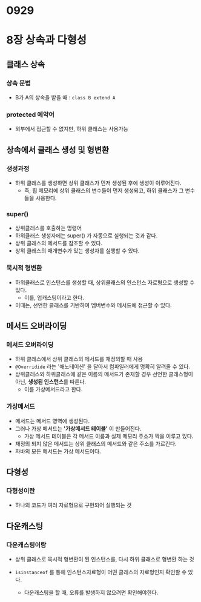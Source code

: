 # 0929

# 8장 상속과 다형성

## 클래스 상속

### 상속 문법

* B가 A의 상속을 받을 때 : `class B extend A`

### protected 예약어

* 외부에서 접근할 수 없지만, 하위 클래스는 사용가능



## 상속에서 클래스 생성 및 형변환

### 생성과정

* 하위 클래스를 생성하면 상위 클래스가 먼저 생성된 후에 생성이 이루어진다.
  * 즉, 힙 메모리에 상위 클래스의 변수들이 먼저 생성되고, 하위 클래스가 그 변수들을 사용한다.

### super()

* 상위클래스를 호출하는 명령어
* 하위클래스 생성자에는 super() 가 자동으로 실행되는 것과 같다.
* 상위 클래스의 메서드를 참조할 수 있다. 
* 상위 클래스의 매개변수가 있는 생성자를 실행할 수 있다.



### 묵시적 형변환

* 하위클래스로 인스턴스를 생성할 때, 상위클래스의 인스턴스 자료형으로 생성할 수 있다.
  * 이를, 업캐스팅이라고 한다.
* 이때는, 선언한 클래스를 기반하여 멤버변수와 메서드에 접근할 수 있다.



## 메서드 오버라이딩

### 메서드 오버라이딩

* 하위 클래스에서 상위 클래스의 메서드를 재정의할 때 사용
* `@Overridide` 라는 '애노테이션' 을 달아서 컴파일러에게 명확히 알려줄 수 있다.
* 상위클래스와 하위클래스에 같은 이름의 메서드가 존재할 경우 선언한 클래스형이 아닌, **생성된 인스턴스**를 따른다.
  * 이를 가상메서드라고 한다.

### 가상메서드

* 메서드는 메서드 영역에 생성된다.
* 그러나 가상 메서드는 **'가상메서드 테이블'** 이 만들어진다.
  * 가상 메서드 테이블은 각 메서드 이름과 실제 메모리 주소가 짝을 이루고 있다.
* 재정의 되지 않은 메서드는 상위 클래스의 메서드와 같은 주소를 가르킨다.
* 자바의 모든 메서드는 가상 메서드이다.



## 다형성

### 다형성이란

* 하나의 코드가 여러 자료형으로 구현되어 실행되는 것



## 다운캐스팅

### 다운캐스팅이랑

* 상위 클래스로 묵시적 형변환이 된 인스턴스를, 다시 하위 클래스로 형변환 하는 것

* `isinstanceof` 를 통해 인스턴스자료형이 어떤 클래스의 자료형인지 확인할 수 있다.

  * 다운캐스팅을 할 때, 오류를 발생하지 않으려면 확인해야한다.

  
